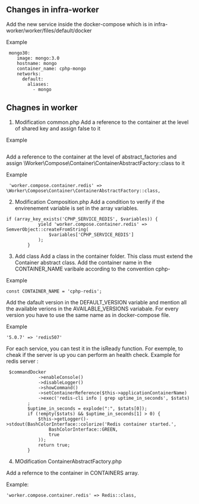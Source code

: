 ##  Changes in infra-worker 
Add the new service inside the docker-compose which is in infra-worker/worker/files/default/docker

Example 
```
 mongo30:
    image: mongo:3.0
    hostname: mongo
    container_name: cphp-mongo
    networks:
      default:
        aliases:
          - mongo

```

##  Chagnes in worker 
1. Modification common.php
Add a reference to the container at the level of shared key and assign false  to it 

Example
```'worker.compose.container.redis' => false,
```
Add a reference to the container at the level of abstract_factories and assign \Worker\Compose\Container\ContainerAbstractFactory::class to it

Example 
```
 'worker.compose.container.redis' => \Worker\Compose\Container\ContainerAbstractFactory::class,
```
2. Modification Composition.php
Add a condition to verify if the envirenement variable is set in the array variables.

```
if (array_key_exists('CPHP_SERVICE_REDIS', $variables)) {
            yield 'worker.compose.container.redis' => SemverObject::createFromString(
                $variables['CPHP_SERVICE_REDIS']
            );
        }
```

3. Add class 
Add a class in the container folder. This class must extend the Container abstract class.
Add the container name in the CONTAINER_NAME varibale according to the convention cphp-<nomservice>

Example 
```
const CONTAINER_NAME = 'cphp-redis';
```
Add the dafault version in the DEFAULT_VERSION variable and mention all the available verions in the AVAILABLE_VERSIONS variabale. For every version you have to use the same name as in docker-compose file.

Example
```
'5.0.7' => 'redis507'
```
For each service, you can test it in the isReady function. For exemple, to cheak if the server is up you can perform an health check.
Example for redis server :
```
 $commandDocker
            ->enableConsole()
            ->disableLogger()
            ->showCommand()
            ->setContainerReference($this->applicationContainerName)
            ->exec('redis-cli info | grep uptime_in_seconds', $stats)
        ;
        $uptime_in_seconds = explode(":", $stats[0]);
        if (!empty($stats) && $uptime_in_seconds[1] > 0) {
            $this->getLogger()->stdout(BashColorInterface::colorize('Redis container started.',
                BashColorInterface::GREEN,
                true
            ));
            return true;
        }
```
4. MOdification ContainerAbstractFactory.php 

Add a refernce to the container in CONTAINERS array.

Example:
```
'worker.compose.container.redis' => Redis::class,
```



